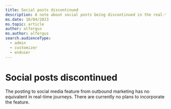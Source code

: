 ```yaml
---
title: Social posts discontinued
description: A note about social posts being discontinued in the real-time journeys are of Dynamics 365 Customer Insights - Journeys.
ms.date: 10/04/2023
ms.topic: article
author: alfergus
ms.author: alfergus
search.audienceType: 
  - admin
  - customizer
  - enduser
---
```


# Social posts discontinued

The posting to social media feature from outbound marketing has no equivalent in real-time journeys. There are currently no plans to incorporate the feature.